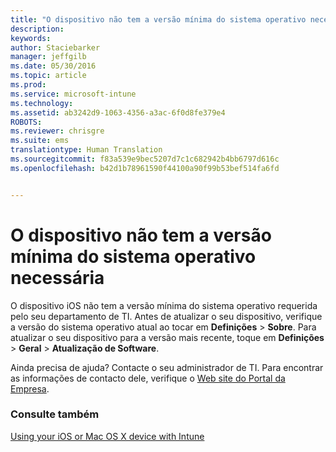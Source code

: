 ```yaml
---
title: "O dispositivo não tem a versão mínima do sistema operativo necessária | Microsoft Intune"
description: 
keywords: 
author: Staciebarker
manager: jeffgilb
ms.date: 05/30/2016
ms.topic: article
ms.prod: 
ms.service: microsoft-intune
ms.technology: 
ms.assetid: ab3242d9-1063-4356-a3ac-6f0d8fe379e4
ROBOTS: 
ms.reviewer: chrisgre
ms.suite: ems
translationtype: Human Translation
ms.sourcegitcommit: f83a539e9bec5207d7c1c682942b4bb6797d616c
ms.openlocfilehash: b42d1b78961590f44100a90f99b53bef514fa6fd


---
```



# O dispositivo não tem a versão mínima do sistema operativo necessária

O dispositivo iOS não tem a versão mínima do sistema operativo requerida pelo seu departamento de TI.  Antes de atualizar o seu dispositivo, verifique a versão do sistema operativo atual ao tocar em **Definições** &gt; **Sobre**. Para atualizar o seu dispositivo para a versão mais recente, toque em **Definições** &gt; **Geral** &gt; **Atualização de Software**.

Ainda precisa de ajuda? Contacte o seu administrador de TI. Para encontrar as informações de contacto dele, verifique o [Web site do Portal da Empresa](http://portal.manage.microsoft.com).

### Consulte também
[Using your iOS or Mac OS X device with Intune](using-your-ios-or-mac-os-x-device-with-intune.md)


<!--HONumber=Jun16_HO4-->


